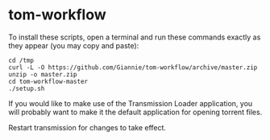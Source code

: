 # tom-workflow

To install these scripts, open a terminal and run these commands exactly as they appear (you may copy and paste):

```
cd /tmp
curl -L -O https://github.com/Giannie/tom-workflow/archive/master.zip
unzip -o master.zip
cd tom-workflow-master
./setup.sh
```

If you would like to make use of the Transmission Loader application, you will probably want to make it the default application for opening torrent files.

Restart transmission for changes to take effect.
